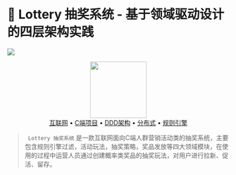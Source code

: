 # :gift: Lottery 抽奖系统 - 基于领域驱动设计的四层架构实践

![](https://codechina.csdn.net/KnowledgePlanet/Lottery/-/raw/master/doc/_media/首图.png)

<div align="center">
    <a href="https://bugstack.cn" style="text-decoration:none"><img src="https://codechina.csdn.net/KnowledgePlanet/Lottery/-/raw/master/doc/_media/lottery.png" width="128px"></a>
</div>

<div align="center">
<a href="#">互联网</a> •    
<a href="#">C端项目</a> •    
<a href="#">DDD架构</a> •    
<a href="#">分布式</a> •    
<a href="#">规则引擎</a>
</div>

>` Lottery 抽奖系统` 是一款互联网面向C端人群营销活动类的抽奖系统，主要包含规则引擎过滤，活动玩法，抽奖策略，奖品发放等四大领域模块，在使用的过程中运营人员通过创建概率类奖品的抽奖玩法，对用户进行拉新、促活、留存。


